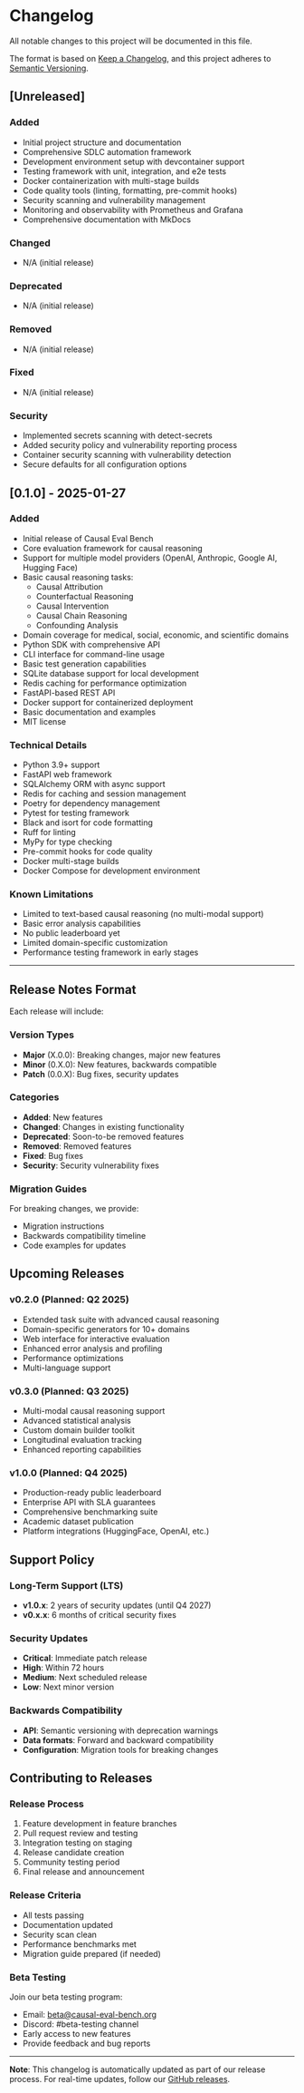 # Changelog

All notable changes to this project will be documented in this file.

The format is based on [Keep a Changelog](https://keepachangelog.com/en/1.0.0/),
and this project adheres to [Semantic Versioning](https://semver.org/spec/v2.0.0.html).

## [Unreleased]

### Added
- Initial project structure and documentation
- Comprehensive SDLC automation framework
- Development environment setup with devcontainer support
- Testing framework with unit, integration, and e2e tests
- Docker containerization with multi-stage builds
- Code quality tools (linting, formatting, pre-commit hooks)
- Security scanning and vulnerability management
- Monitoring and observability with Prometheus and Grafana
- Comprehensive documentation with MkDocs

### Changed
- N/A (initial release)

### Deprecated
- N/A (initial release)

### Removed
- N/A (initial release)

### Fixed
- N/A (initial release)

### Security
- Implemented secrets scanning with detect-secrets
- Added security policy and vulnerability reporting process
- Container security scanning with vulnerability detection
- Secure defaults for all configuration options

## [0.1.0] - 2025-01-27

### Added
- Initial release of Causal Eval Bench
- Core evaluation framework for causal reasoning
- Support for multiple model providers (OpenAI, Anthropic, Google AI, Hugging Face)
- Basic causal reasoning tasks:
  - Causal Attribution
  - Counterfactual Reasoning
  - Causal Intervention
  - Causal Chain Reasoning
  - Confounding Analysis
- Domain coverage for medical, social, economic, and scientific domains
- Python SDK with comprehensive API
- CLI interface for command-line usage
- Basic test generation capabilities
- SQLite database support for local development
- Redis caching for performance optimization
- FastAPI-based REST API
- Docker support for containerized deployment
- Basic documentation and examples
- MIT license

### Technical Details
- Python 3.9+ support
- FastAPI web framework
- SQLAlchemy ORM with async support
- Redis for caching and session management
- Poetry for dependency management
- Pytest for testing framework
- Black and isort for code formatting
- Ruff for linting
- MyPy for type checking
- Pre-commit hooks for code quality
- Docker multi-stage builds
- Docker Compose for development environment

### Known Limitations
- Limited to text-based causal reasoning (no multi-modal support)
- Basic error analysis capabilities
- No public leaderboard yet
- Limited domain-specific customization
- Performance testing framework in early stages

---

## Release Notes Format

Each release will include:

### Version Types
- **Major** (X.0.0): Breaking changes, major new features
- **Minor** (0.X.0): New features, backwards compatible
- **Patch** (0.0.X): Bug fixes, security updates

### Categories
- **Added**: New features
- **Changed**: Changes in existing functionality
- **Deprecated**: Soon-to-be removed features
- **Removed**: Removed features
- **Fixed**: Bug fixes
- **Security**: Security vulnerability fixes

### Migration Guides
For breaking changes, we provide:
- Migration instructions
- Backwards compatibility timeline
- Code examples for updates

## Upcoming Releases

### v0.2.0 (Planned: Q2 2025)
- Extended task suite with advanced causal reasoning
- Domain-specific generators for 10+ domains
- Web interface for interactive evaluation
- Enhanced error analysis and profiling
- Performance optimizations
- Multi-language support

### v0.3.0 (Planned: Q3 2025)
- Multi-modal causal reasoning support
- Advanced statistical analysis
- Custom domain builder toolkit
- Longitudinal evaluation tracking
- Enhanced reporting capabilities

### v1.0.0 (Planned: Q4 2025)
- Production-ready public leaderboard
- Enterprise API with SLA guarantees
- Comprehensive benchmarking suite
- Academic dataset publication
- Platform integrations (HuggingFace, OpenAI, etc.)

## Support Policy

### Long-Term Support (LTS)
- **v1.0.x**: 2 years of security updates (until Q4 2027)
- **v0.x.x**: 6 months of critical security fixes

### Security Updates
- **Critical**: Immediate patch release
- **High**: Within 72 hours
- **Medium**: Next scheduled release
- **Low**: Next minor version

### Backwards Compatibility
- **API**: Semantic versioning with deprecation warnings
- **Data formats**: Forward and backward compatibility
- **Configuration**: Migration tools for breaking changes

## Contributing to Releases

### Release Process
1. Feature development in feature branches
2. Pull request review and testing
3. Integration testing on staging
4. Release candidate creation
5. Community testing period
6. Final release and announcement

### Release Criteria
- All tests passing
- Documentation updated
- Security scan clean
- Performance benchmarks met
- Migration guide prepared (if needed)

### Beta Testing
Join our beta testing program:
- Email: beta@causal-eval-bench.org
- Discord: #beta-testing channel
- Early access to new features
- Provide feedback and bug reports

---

**Note**: This changelog is automatically updated as part of our release process. For real-time updates, follow our [GitHub releases](https://github.com/your-org/causal-eval-bench/releases).